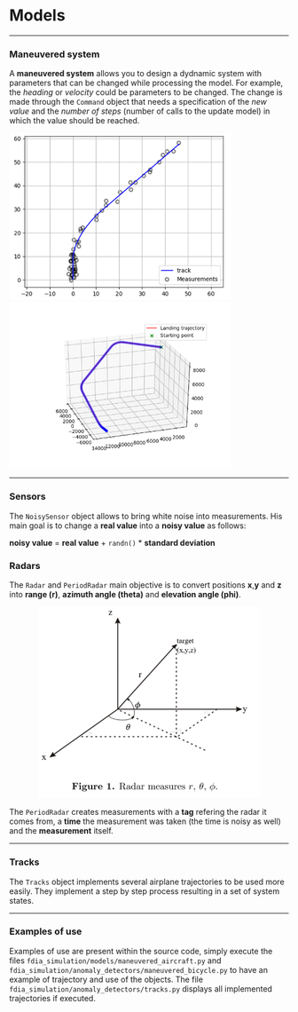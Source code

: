 # Models

---

### Maneuvered system
A **maneuvered system** allows you to design a dydnamic system with
parameters that can be changed while processing the model. For
example, the *heading* or *velocity* could be parameters to be changed.
The change is made through the `Command` object that needs a specification
of the *new value* and the *number of steps* (number of calls to the
update model) in which the value should be reached.

<img src="../../images/bicycle.png" width="400">
<img src="../../images/landing.png" width="400">

---

### Sensors

The `NoisySensor` object allows to bring white noise into measurements.
His main goal is to change a **real value** into a **noisy value** as
follows:

**noisy value** = **real value** + `randn()` * **standard deviation**

### Radars

The `Radar` and `PeriodRadar` main objective is to convert positions
**x**,**y** and **z** into **range (r)**, **azimuth angle (theta)**
and **elevation angle (phi)**.

<p align="center">
  <img src="../../images/radar.png" width="400">
</p>

The `PeriodRadar` creates measurements with a **tag** refering the radar
it comes from, a **time** the measurement was taken (the time is noisy as
well) and the **measurement** itself.

---

### Tracks

The `Tracks` object implements several airplane trajectories to be used
more easily. They implement a step by step process resulting in a set of
system states.

---

### Examples of use

Examples of use are present within the source code, simply execute
the files `fdia_simulation/models/maneuvered_aircraft.py` and
`fdia_simulation/anomaly_detectors/maneuvered_bicycle.py` to have an example
of trajectory and use of the objects. The file `fdia_simulation/anomaly_detectors/tracks.py`
displays all implemented trajectories if executed.
